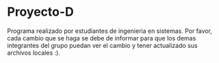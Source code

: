 # Proyecto-D
Programa realizado por estudiantes de ingenieria en sistemas.
Por favor, cada cambio que se haga se debe de informar para que los demas integrantes del grupo puedan ver el cambio y tener actualizado sus archivos locales :).

